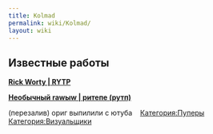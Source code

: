 ```yaml
---
title: Kolmad
permalink: wiki/Kolmad/
layout: wiki
---
```


## Известные работы

**[Rick Worty \| RYTP](https://www.youtube.com/watch?v=f8_KzbTU0yA)**

**[Необычный rawыw \| ритепе (рутп)](https://youtu.be/fGnnTGKmwW4)**

(перезалив) ориг выпилили с ютуба   
[Категория:Пуперы](Категория:Пуперы "wikilink")
[Категория:Визуальщики](Категория:Визуальщики "wikilink")
